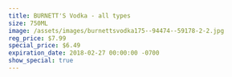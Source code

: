```yaml
---
title: BURNETT'S Vodka - all types
size: 750ML
image: /assets/images/burnettsvodka175--94474--59178-2-2.jpg
reg_price: $7.99
special_price: $6.49
expiration_date: 2018-02-27 00:00:00 -0700
show_special: true
---
```


